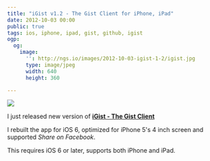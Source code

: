```yaml
---
title: "iGist v1.2 - The Gist Client for iPhone, iPad"
date: 2012-10-03 00:00
public: true
tags: ios, iphone, ipad, gist, github, igist
ogp:
  og:
    image:
      '': http://ngs.io/images/2012-10-03-igist-1-2/igist.jpg
      type: image/jpeg
      width: 640
      height: 360

---
```


![](2012-10-03-igist-1-2/igist.jpg)

I just released new version of **[iGist - The Gist Client](http://igistapp.com/)**

I rebuilt the app for iOS 6, optimized for iPhone 5&apos;s 4 inch screen and supported *Share on Facebook*.

This requires iOS 6 or later, supports both iPhone and iPad.
